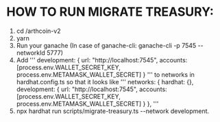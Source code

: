 HOW TO RUN MIGRATE TREASURY:
================

1. cd <location>/arthcoin-v2
2. yarn
3. Run your ganache (In case of ganache-cli: ganache-cli -p 7545 --networkId 5777)
4. Add 
'''
development: {
    url: "http://localhost:7545",
    accounts: [process.env.WALLET_SECRET_KEY, process.env.METAMASK_WALLET_SECRET]
} 
''' to networks in hardhat.config.ts so that it looks like
'''
networks: {
    hardhat: {},
    development: {
      url: "http://localhost:7545",
      accounts: [process.env.WALLET_SECRET_KEY, process.env.METAMASK_WALLET_SECRET]
    }
  },
'''
4. npx hardhat run scripts/migrate-treasury.ts --network development.
